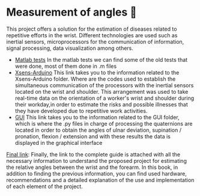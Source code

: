 # Measurement of angles :mag_right:

This project offers a solution for the estimation of diseases related to repetitive efforts in the wrist. 
Different technologies are used such as inertial sensors, microprocessors for the communication of information, signal processing, data visualization among others.
* [Matlab tests](https://github.com/DavidRicardoGarcia/measurement-of-angles/tree/master/matlab%20tests)  In the matlab tests we can find some of the old tests that were done, most of them done in .m files
* [Xsens-Arduino](https://app.gitbook.com/@dgarcia55/s/angle-measurement/communication-with-the-arduino-due) This link takes you to the information related to the Xsens-Arduino folder. Where are the codes used to establish the simultaneous 
communication of the processors with the inertial sensors located on the wrist and shoulder. 
This arrangement was used to take real-time data on the orientation of a worker's wrist and shoulder during their workday,in order to estimate the risks and possible illnesses that they have developed due to repetitive work activities.
* [GUI](https://app.gitbook.com/@dgarcia55/s/angle-measurement/graphical-interface-with-pyqt5) This link takes you to the information related to the GUI folder, which is where the .py files in charge of processing the quaternions are located in order to obtain the 
angles of ulnar deviation, supination / pronation, flexion / extension and with these results the data is displayed in the graphical interface

[Final link](https://app.gitbook.com/@dgarcia55/s/angle-measurement/): Finally, the link to the complete guide is attached with all the necessary information to understand the proposed project for estimating the relative angles between the wrist and the forearm. In this book, in addition to finding the previous information, 
you can find used hardware, recommendations and a detailed explanation of the use and implementation of each element of the project.
